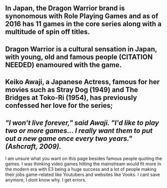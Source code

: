 ## In Japan, the Dragon Warrior brand is synonomous with Role Playing Games and as of 2016 has 11 games in the core series along with a multitude of spin off titles.

## Dragon Warrior is a cultural sensation in Japan, with young, old and famous people (CITATION NEEDED) enamoured with the game.

## Keiko Awaji, a Japanese Actress, famous for her movies such as Stray Dog (1949) and The Bridges at Toko-Ri (1954), has previously confessed her love for the series;

## _"I won't live forever," said Awaji. "I'd like to play two or more games... I really want them to put out a new game once every two years." (Ashcraft, 2009)._

I am unsure what you want on this page besides famous people quoting the games. I was thinking video games hitting the mainstream would fit more in the modern era with E3 being a huge success and a lot of people making their jobs game-related like Youtubers and websites like Vooks. I cant save anymore, I dont know why. I get errors.
